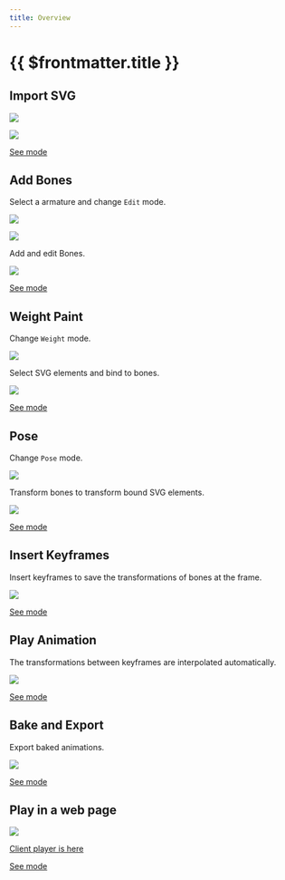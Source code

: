 ```yaml
---
title: Overview
---
```


# {{ $frontmatter.title }}

## Import SVG

![](./assets/import_svg.png)

![](./assets/svg.png)

[See mode](import)

## Add Bones

Select a armature and change `Edit` mode.

![](./assets/object_mode.png)

![](./assets/edit_mode.png)

Add and edit Bones.

![](./assets/add_bones.png)

[See mode](mode/edit)

## Weight Paint

Change `Weight` mode.

![](./assets/weight_mode.png)

Select SVG elements and bind to bones.

![](./assets/bind_elm.png)

[See mode](mode/weight-paint)

## Pose

Change `Pose` mode.

![](./assets/pose_mode.png)

Transform bones to transform bound SVG elements.

![](./assets/pose.png)

[See mode](mode/pose)

## Insert Keyframes

Insert keyframes to save the transformations of bones at the frame.

![](./assets/key.png)

[See mode](animation/keyframe)

## Play Animation

The transformations between keyframes are interpolated automatically.

![](./assets/play.gif)

[See mode](animation/controller)

## Bake and Export

Export baked animations.

![](./assets/import_svg.png)

[See mode](export)

## Play in a web page

![](./assets/client.gif)

[Client player is here](https://github.com/miyanokomiya/blendic-svg-player)

[See mode](export)
